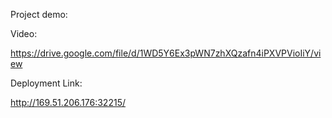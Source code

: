 Project demo:

Video: 

https://drive.google.com/file/d/1WD5Y6Ex3pWN7zhXQzafn4iPXVPVioIiY/view


Deployment Link:

http://169.51.206.176:32215/
